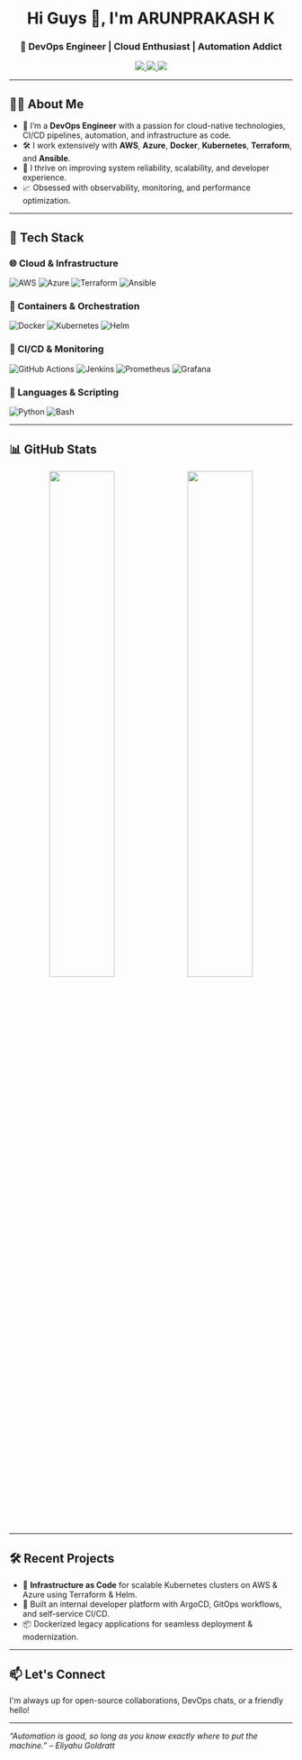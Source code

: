 <!-- GitHub Profile README for a DevOps Engineer -->

<h1 align="center">Hi Guys 👋, I'm ARUNPRAKASH K</h1>
<h3 align="center">🚀 DevOps Engineer | Cloud Enthusiast | Automation Addict</h3>

<p align="center">
  <a href="https://www.linkedin.com/in/arunprakash432/" target="_blank">
    <img src="https://img.shields.io/badge/-LinkedIn-blue?style=for-the-badge&logo=linkedin&logoColor=white" />
  </a>
  <a href="mailto:prakasharun484@gmail.com">
    <img src="https://img.shields.io/badge/-Gmail-D14836?style=for-the-badge&logo=gmail&logoColor=white" />
  </a>
  <a href="https://yourportfolio.com" target="_blank">
    <img src="https://img.shields.io/badge/Portfolio-%23ff6f61.svg?style=for-the-badge&logo=google-chrome&logoColor=white" />
  </a>
</p>

---

## 👨‍💻 About Me

- 💼 I’m a **DevOps Engineer** with a passion for cloud-native technologies, CI/CD pipelines, automation, and infrastructure as code.
- 🛠️ I work extensively with **AWS**, **Azure**, **Docker**, **Kubernetes**, **Terraform**, and **Ansible**.
- 🔄 I thrive on improving system reliability, scalability, and developer experience.
- 📈 Obsessed with observability, monitoring, and performance optimization.

---

## 🧰 Tech Stack

### 🌐 Cloud & Infrastructure
![AWS](https://img.shields.io/badge/AWS-%23FF9900.svg?style=flat&logo=amazon-aws&logoColor=white)
![Azure](https://img.shields.io/badge/Azure-%230072C6.svg?style=flat&logo=microsoft-azure&logoColor=white)
![Terraform](https://img.shields.io/badge/Terraform-%235835CC.svg?style=flat&logo=terraform&logoColor=white)
![Ansible](https://img.shields.io/badge/Ansible-%231A1918.svg?style=flat&logo=ansible&logoColor=white)

### 🐳 Containers & Orchestration
![Docker](https://img.shields.io/badge/Docker-%230db7ed.svg?style=flat&logo=docker&logoColor=white)
![Kubernetes](https://img.shields.io/badge/Kubernetes-%23326ce5.svg?style=flat&logo=kubernetes&logoColor=white)
![Helm](https://img.shields.io/badge/Helm-%23000?style=flat&logo=helm&logoColor=white)

### 🧪 CI/CD & Monitoring
![GitHub Actions](https://img.shields.io/badge/GitHub_Actions-%232C3E50?style=flat&logo=github-actions&logoColor=white)
![Jenkins](https://img.shields.io/badge/Jenkins-%232C3E50?style=flat&logo=jenkins&logoColor=white)
![Prometheus](https://img.shields.io/badge/Prometheus-%23E6522C.svg?style=flat&logo=prometheus&logoColor=white)
![Grafana](https://img.shields.io/badge/Grafana-%23F46800.svg?style=flat&logo=grafana&logoColor=white)

### 🧠 Languages & Scripting
![Python](https://img.shields.io/badge/Python-%2314354C.svg?style=flat&logo=python&logoColor=white)
![Bash](https://img.shields.io/badge/Bash-%23121011.svg?style=flat&logo=gnu-bash&logoColor=white)

---

## 📊 GitHub Stats

<p align="center">
  <img src="https://github-readme-stats.vercel.app/api?username=arunprakash432&show_icons=true&theme=radical" width="48%" />
  <img src="https://github-readme-streak-stats.herokuapp.com/?user=arunprakash432&theme=radical" width="48%" />
</p>

---

## 🛠️ Recent Projects

- 🔧 **Infrastructure as Code** for scalable Kubernetes clusters on AWS & Azure using Terraform & Helm.
- 🧩 Built an internal developer platform with ArgoCD, GitOps workflows, and self-service CI/CD.
- 📦 Dockerized legacy applications for seamless deployment & modernization.

---

## 📫 Let's Connect

I'm always up for open-source collaborations, DevOps chats, or a friendly hello!

---

_“Automation is good, so long as you know exactly where to put the machine.” – Eliyahu Goldratt_
